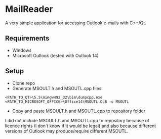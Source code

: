 # MailReader
A very simple application for accessing Outlook e-mails with C++/Qt.

## Requirements
- Windows
- Microsoft Outlook (tested with Outlook 14)

## Setup
- Clone repo
- Generate MSOULT.h and MSOUTL.cpp files:

`<PATH_TO_QT>\5.5\mingw492_32\bin\dumpcpp.exe <PATH_TO_MICROSOFT_OFFICE>\Office14\MSOUTL.OLB -o MSOUTL`
- Copy and paste MSOULT.h and MSOUTL.cpp to repository folder

I did not include MSOULT.h and MSOUTL.cpp to repository because of licence rights (I don't know if it would be legal) and also because different versions of Outlook may produce/require different MSOUTL.
